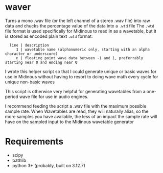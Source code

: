# waver
Turns a mono .wav file (or the left channel of a stereo .wav file) into raw data and chucks the percentage value of the data into a `.wtd` file
  The `.wtd` file format is used specifically for Midinous to read in as a wavetable, but it is stored as encoded plain text
  `.wtd` format:
```
  line | description
     1 | wavetable name (alphanumeric only, starting with an alpha character or underscore)
     n | floating point wave data between -1 and 1, preferrably starting near 0 and ending near 0
```
I wrote this helper script so that I could generate unique or basic waves for use in Midinous without having to resort to doing wave math every cycle for unique non-basic waves

This script is otherwise very helpful for generating wavetables from a one-period wave file for use in audio engines.

I recommend feeding the script a .wav file with the maximum possible sample rate. 
When Wavetables are read, they will naturally alias, so the more samples you have available, the less of an impact the sample rate will have on the sampled input to the Midinous wavetable generator

# Requirements
- scipy
- pathlib
- python 3+ (probably, built on 3.12.7)
